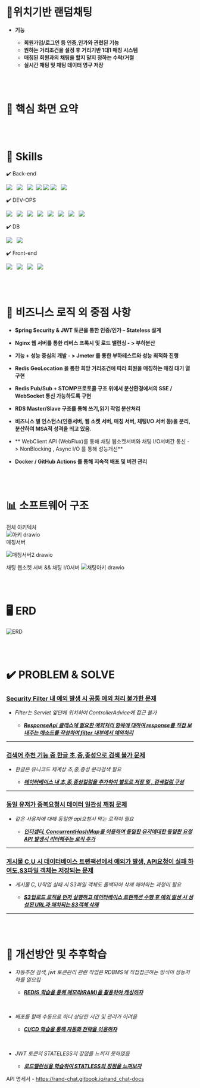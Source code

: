  


  # 📝위치기반 랜덤채팅 

 - **기능**

   - **회원가입/로그인 등 인증,인가와 관련된 기능**
   - **원하는 거리조건을 설정 후 거리기반 1대1 매칭 시스템**
   - **매칭된 회원과의 채팅을 할지 말지 정하는 수락/거절**
   - **실시간 채팅 및 채팅 데이터 영구 저장**
      

   

     

<br>
<br>



  # 📝 핵심 화면 요약 



<br>
<br>












 # 🔧 Skills

   ✔️ Back-end
 
   
 <div>
       <span><img src="https://img.shields.io/badge/springboot-6DB33F?style=for-the-badge&logo=springboot&logoColor=white"></span> &nbsp
       <span><img src="https://img.shields.io/badge/JWT-black?style=for-the-badge&logo=JSON%20web%20tokens"></span> &nbsp
       <span> <img src="https://img.shields.io/badge/Spring Security-6DB33F?style=for-the-badge&logo=Spring Security&logoColor=white"></span>&nbsp
       <span> <img src="https://img.shields.io/badge/MyBatis-DC382D?style=for-the-badge&logo=mybatis&logoColor=white"></span>   
         <span><img src="https://img.shields.io/badge/WEBSOCKET-black?style=for-the-badge&logo=rocket&logoColor=#D33847"></span>
    <span>
  <img src="https://img.shields.io/badge/Spring%20WebFlux-6DB33F?style=for-the-badge&logo=Spring&logoColor=white">
</span> &nbsp;
  <span>
  <img src="https://img.shields.io/badge/Redis%20Pub%2FSub-DC382D?style=for-the-badge&logo=Redis&logoColor=white">
</span> &nbsp;
 </div>




 
   ✔️ DEV-OPS

 


   
 <div>
   <span>
  <img src="https://img.shields.io/badge/Docker-2496ED?style=for-the-badge&logo=Docker&logoColor=white">
</span> &nbsp;
<span>
  <img src="https://img.shields.io/badge/AWS%20EC2-FF9900?style=for-the-badge&logo=Amazon%20EC2&logoColor=white">
</span> &nbsp;
<span>
  <img src="https://img.shields.io/badge/AWS%20RDS-527FFF?style=for-the-badge&logo=Amazon%20RDS&logoColor=white">
</span> &nbsp;
<span>
  <img src="https://img.shields.io/badge/AWS%20ElastiCache-0052CC?style=for-the-badge&logo=Amazon%20AWS&logoColor=white">
</span> &nbsp;
<span>
  <img src="https://img.shields.io/badge/Nginx-009639?style=for-the-badge&logo=Nginx&logoColor=white">
</span> &nbsp;
<span>
  <img src="https://img.shields.io/badge/AWS%20VPC-232F3E?style=for-the-badge&logo=Amazon%20AWS&logoColor=white">
</span> &nbsp;
<span>
  <img src="https://img.shields.io/badge/GitHub%20Actions-2088FF?style=for-the-badge&logo=GitHub%20Actions&logoColor=white">
</span> &nbsp;
<span>
  <img src="https://img.shields.io/badge/AWS%20S3-569A31?style=for-the-badge&logo=Amazon%20S3&logoColor=white">
</span> &nbsp;
 </div>   




   ✔️ DB





   

 <div>  <span><img src="https://img.shields.io/badge/MySQL-4479A1?style=for-the-badge&logo=MySQL&logoColor=white"></span> &nbsp
    <span>   <img src="https://img.shields.io/badge/Redis-DC382D?style=for-the-badge&logo=Redis&logoColor=white">  </span> &nbsp;

</div>



   ✔️ Front-end





   
<div>  <span>
  <img src="https://img.shields.io/badge/React-61DAFB?style=for-the-badge&logo=React&logoColor=white">
</span> &nbsp;
<span>
  <img src="https://img.shields.io/badge/Zustand-FFC107?style=for-the-badge&logo=Zustand&logoColor=black">
</span> &nbsp;
<span>
  <img src="https://img.shields.io/badge/SASS-CC6699?style=for-the-badge&logo=SASS&logoColor=white">
</span> &nbsp;
<span>
  <img src="https://img.shields.io/badge/React%20Query-FF4154?style=for-the-badge&logo=ReactQuery&logoColor=white">
</span> &nbsp;

 </div>   
     
<br>



   



<br>
<br>













  # 📝 비즈니스 로직 외 중점 사항 

- **Spring Security & JWT 토큰을 통한 인증/인가 – Stateless 설계**
  
- **Nginx 웹 서버를 통한 리버스 프록시 및 로드 밸런싱 - > 부하분산**
  
- **기능 +  성능 중심의 개발 - > Jmeter 를 통한 부하테스트와 성능 최적화 진행**
  
- **Redis GeoLocation 을 통한 희망 거리조건에 따라  회원을 매칭하는 매칭 대기 열 구현**
  
- **Redis Pub/Sub + STOMP프로토콜 구조 위에서 분산환경에서의 SSE / WebSocket 통신 가능하도록 구현**
  
- **RDS Master/Slave 구조를 통해 쓰기,읽기 작업 분산처리**
  
- **비즈니스 별 인스턴스(인증서버, 웹 소켓 서버, 매칭 서버, 채팅I/O 서버 등)을  분리,분산하여 MSA적 성격을 띄고 있음.**
  
- ** WebClient API (WebFlux)를 통해 채팅 웹소켓서버와 채팅 I/O서버간 통신 - > NonBlocking , Async I/O 를 통해 성능개선**
  
- **Docker / GitHub Actions 를 통해 지속적 배포 및 버전 관리**   



    


<br>
<br>















#  📊 소프트웨어 구조

전체 아키텍처 
<br>
![아키 drawio](https://github.com/user-attachments/assets/66357b0f-28a4-4e93-937d-4b8d2cd5c7fd)
<br>
매칭서버


![매칭서버2 drawio](https://github.com/user-attachments/assets/98587347-2bf1-4d16-90bb-8114794f42fb)
<br>

채팅 웹소켓 서버 && 채팅 I/0서버 
![채팅아키 drawio](https://github.com/user-attachments/assets/eca6ef4e-b741-4b80-86ea-9920df0a5941)

<br>
<br>









 # 🖥️ ERD


![ERD](https://github.com/user-attachments/assets/8191d2ab-1412-49a1-a07d-33acf142b9aa)








<br>
<br>








# ✔️ PROBLEM & SOLVE

### <u>**Security Filter 내 예외 발생 시 공통 예외 처리 불가한 문제**</u> 

- *Filter는  Servlet 앞단에 위치하여 ControllerAdvice에 접근 불가* 

  - <u>***ResponseApi 클래스에 필요한 예외처리 항목에 대하여 response를 직접 보내주는 메소드를 작성하여 filter 내부에서 예외처리***</u>
---

### <u>**검색어 추천 기능 중 한글 초,중,종성으로 검색 불가 문제**</u> 

- *한글은 유니코드 체계상 초,중,종성 분리검색 필요* 

  - <u>***데이터베이스 내 초,종,종성컬럼을 추가하여 별도로 저장 및 , 검색컬럼 구성***</u> 
---

### <u>**동일 유저가 중복요청시 데이터 일관성 깨짐 문제**</u> 

- *같은 사용자에 대해 동일한 api요청시 막는 로직이 필요* 

  - <u>***인터셉터, ConcurrentHashMap을 이용하여 동일한 유저에대한 동일한 요청API 발생시 리터해주는 로직 추가***</u>
---

### <u>**게시물 C,U 시 데이터베이스 트랜잭션에서 예외가 발생, API요청이 실패 하여도,S3파일 객체는 저장되는 문제**</u> 

- *게시물 C, U작업 실패 시 S3파일 객체도 롤백되어 삭제 해야하는 과정이 필요* 

  - <u>***S3업로드 로직을 먼저 실행하고 데이터베이스 트랜잭션 수행 후 예외 발생 시 생성된 URL과 매치되는 S3객체 삭제***</u>
---

















<br>
<br>




# 📝 개선방안 및 추후학습



- *자동추천 검색, jwt 토큰관리 관련 작업은 RDBMS에 직접접근하는 방식이 성능저하를 일으킴* 

  - <u>***REDIS 학습을 통해 메모리(RAM)을 활용하여 캐싱하자***</u> 

<br>


- *배포를 할때 수동으로 하니 상당한 시간 및 관리가 어려움* 

  - <u>***CI/CD 학습을 통해 자동화 전략을 이용하자***</u> 

<br>

- *JWT 토큰의 STATELESS의 장점를 느끼지 못하였음* 

  - <u>***로드밸런싱을 학습하여 STATLESS의 장점을 느껴보자***</u>
    



API 명세서 - https://rand-chat.gitbook.io/rand_chat-docs
